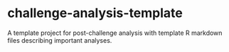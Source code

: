 # challenge-analysis-template
A template project for post-challenge analysis with template R markdown files describing important analyses.

